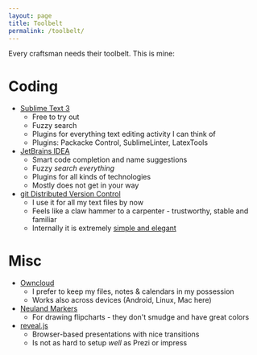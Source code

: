 ```yaml
---
layout: page
title: Toolbelt
permalink: /toolbelt/
---
```


Every craftsman needs their toolbelt. This is mine:

# Coding

  * [Sublime Text 3](https://www.sublimetext.com/3)
      - Free to try out
      - Fuzzy search
      - Plugins for everything text editing activity I can think of
      - Plugins: Packacke Control, SublimeLinter, LatexTools
  * [JetBrains IDEA](https://www.jetbrains.com/idea/)
    - Smart code completion and name suggestions
    - Fuzzy *search everything*
    - Plugins for all kinds of technologies
    - Mostly does not get in your way 
  * [git Distributed Version Control](https://git-scm.com/)
    - I use it for all my text files by now
    - Feels like a claw hammer to a carpenter - trustworthy, stable and familiar
    - Internally it is extremely [simple and elegant](http://eagain.net/articles/git-for-computer-scientists/)

# Misc
  * [Owncloud](https://owncloud.org/)
      - I prefer to keep my files, notes & calendars in my possession
      - Works also across devices (Android, Linux, Mac here)
  * [Neuland Markers](http://de.neuland.com/marker-und-stifte/)
      - For drawing flipcharts - they don't smudge and have great colors
  * [reveal.js](http://lab.hakim.se/reveal-js)
    - Browser-based presentations with nice transitions
    - Is not as hard to setup *well* as Prezi or impress